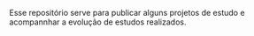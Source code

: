 Esse repositório serve para publicar alguns projetos de estudo e acompannhar a evolução de estudos realizados.
